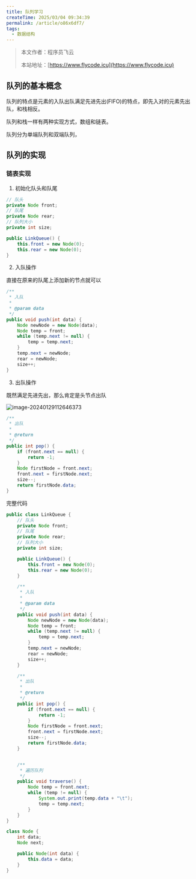 ```yaml
---
title: 队列学习
createTime: 2025/03/04 09:34:39
permalink: /article/o86x6df7/
tags:
  - 数据结构
---
```

> 本文作者：程序员飞云
>
> 本站地址：[https://www.flycode.icu](https://www.flycode.icu)

## 队列的基本概念

队列的特点是元素的入队出队满足先进先出(FIFO)的特点，即先入对的元素先出队，和栈相反。

队列和栈一样有两种实现方式，数组和链表。

队列分为单端队列和双端队列，

## 队列的实现

### 链表实现

1. 初始化队头和队尾

```java
// 队头
private Node front;
// 队尾
private Node rear;
// 队列大小
private int size;

public LinkQueue() {
    this.front = new Node(0);
    this.rear = new Node(0);
}
```

2. 入队操作

直接在原来的队尾上添加新的节点就可以

```java
/**
 * 入队
 *
 * @param data
 */
public void push(int data) {
    Node newNode = new Node(data);
    Node temp = front;
    while (temp.next != null) {
        temp = temp.next;
    }
    temp.next = newNode;
    rear = newNode;
    size++;
}
```

3. 出队操作

既然满足先进先出，那么肯定是头节点出队

![image-20240129112646373](https://flycodeu-1314556962.cos.ap-nanjing.myqcloud.com//codeCenterImg/202401291130650.png)

```java
/**
 * 出队
 *
 * @return
 */
public int pop() {
    if (front.next == null) {
        return -1;
    }
    Node firstNode = front.next;
    front.next = firstNode.next;
    size--;
    return firstNode.data;
}
```



完整代码

```java
public class LinkQueue {
    // 队头
    private Node front;
    // 队尾
    private Node rear;
    // 队列大小
    private int size;

    public LinkQueue() {
        this.front = new Node(0);
        this.rear = new Node(0);
    }

    /**
     * 入队
     *
     * @param data
     */
    public void push(int data) {
        Node newNode = new Node(data);
        Node temp = front;
        while (temp.next != null) {
            temp = temp.next;
        }
        temp.next = newNode;
        rear = newNode;
        size++;
    }

    /**
     * 出队
     *
     * @return
     */
    public int pop() {
        if (front.next == null) {
            return -1;
        }
        Node firstNode = front.next;
        front.next = firstNode.next;
        size--;
        return firstNode.data;
    }


    /**
     * 遍历队列
     */
    public void traverse() {
        Node temp = front.next;
        while (temp != null) {
            System.out.print(temp.data + "\t");
            temp = temp.next;
        }
    }
}

class Node {
    int data;
    Node next;

    public Node(int data) {
        this.data = data;
    }
}
```

